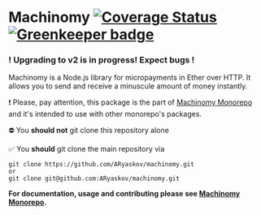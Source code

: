 # Machinomy [![Coverage Status][coveralls-img]][coveralls] [![Greenkeeper badge](https://badges.greenkeeper.io/machinomy/machinomy.svg)](https://greenkeeper.io/) 


[coveralls]: https://coveralls.io/github/machinomy/machinomy?branch=master
[coveralls-img]: https://coveralls.io/repos/github/machinomy/machinomy/badge.svg?branch=master

### ! Upgrading to v2 is in progress! Expect bugs !

Machinomy is a Node.js library for micropayments in Ether over HTTP. It allows you to send and receive a minuscule
amount of money instantly.


:exclamation:
Please, pay attention, this package is the part of [Machinomy Monorepo](https://github.com/ARyaskov/machinomy) and it's intended to use with other monorepo's packages. 

:no_entry: You **should not** git clone this repository alone

:white_check_mark: You **should** git clone the main repository via
```
git clone https://github.com/ARyaskov/machinomy.git
or 
git clone git@github.com:ARyaskov/machinomy.git
```

**For documentation, usage and contributing please see [Machinomy Monorepo](https://github.com/ARyaskov/machinomy).**
